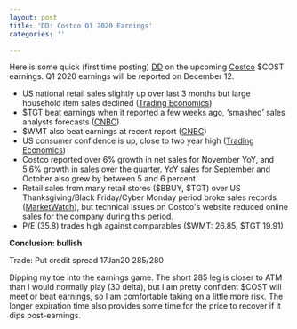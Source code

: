 ```yaml
---
layout: post
title: 'DD: Costco Q1 2020 Earnings'
categories: ''

---
```

Here is some quick (first time posting) [DD](https://www.reddit.com/r/wallstreetbets/comments/6j6gri/the_art_of_the_dd_for_beginners/) on the upcoming [Costco](https://www.costco.ca) $COST earnings. Q1 2020 earnings will be reported on December 12.

* US national retail sales slightly up over last 3 months but large household item sales declined ([Trading Economics](https://tradingeconomics.com/united-states/retail-sales "Trading Economics"))
* $TGT beat earnings when it reported a few weeks ago, ‘smashed’ sales analysts forecasts ([CNBC](https://www.cnbc.com/2019/11/20/target-tgt-earnings-q3-2019.html))
* $WMT also beat earnings at recent report ([CNBC](https://www.cnbc.com/2019/11/14/walmart-wmt-reports-q3-2020-earnings.html))
* US consumer confidence is up, close to two year high ([Trading Economics](https://tradingeconomics.com/united-states/consumer-confidence))
* Costco reported over 6% growth in net sales for November YoY, and 5.6% growth in sales over the quarter. YoY sales for September and October also grew by between 5 and 6 percent.
* Retail sales from many retail stores ($BBUY, $TGT) over US Thanksgiving/Black Friday/Cyber Monday period broke sales records ([MarketWatch](https://www.marketwatch.com/story/target-best-buy-and-lululemon-were-thanksgiving-weekend-retail-winners-analysts-say-2019-12-02?mod=mw_quote_news)), but technical issues on Costco's website reduced online sales for the company during this period.
* P/E (35.8) trades high against comparables ($WMT: 26.85, $TGT 19.91)

**Conclusion: bullish**

Trade: Put credit spread 17Jan20 285/280

Dipping my toe into the earnings game. The short 285 leg is closer to ATM than I would normally play (30 delta), but I am pretty confident $COST will meet or beat earnings, so I am comfortable taking on a little more risk. The longer expiration time also provides some time for the price to recover if it dips post-earnings.